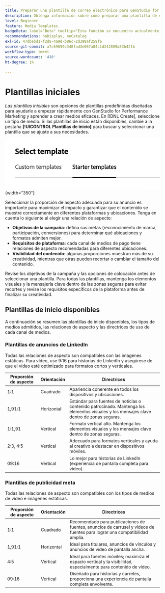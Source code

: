 ```yaml
---
title: Preparar una plantilla de correo electrónico para GenStudio for Performance Marketing
description: Obtenga información sobre cómo preparar una plantilla de correo electrónico para utilizarla en Adobe GenStudio for Performance Marketing.
level: Beginner
feature: Media Templates
badgeBeta: label="Beta" tooltip="Esta función se encuentra actualmente en Beta, por lo que algunas funciones pueden estar limitadas o sujetas a cambios."
recommendations: noDisplay, noCatalog
exl-id: 47dbebd1-f2d8-4a9d-b86c-2d398af259f6
source-git-commit: a7c69659c348fad3e067a84c1d242809a83b42fb
workflow-type: tm+mt
source-wordcount: '410'
ht-degree: 1%

---
```


# Plantillas iniciales

_Las plantillas iniciales_ son opciones de plantillas predefinidas diseñadas para ayudarle a empezar rápidamente con GenStudio for Performance Marketing y aprender a crear medios eficaces. En [!DNL Create], seleccione un tipo de medio. Si las plantillas de inicio están disponibles, cambie a la pestaña **[!UICONTROL Plantillas de inicio]** para buscar y seleccionar una plantilla que se ajuste a sus necesidades.

![Ficha Plantillas de inicio](/help/assets/starter-templates.png "Seleccionar fichas de plantilla"){width="350"}

Seleccionar la proporción de aspecto adecuada para su anuncio es importante para maximizar el impacto y garantizar que el contenido se muestre correctamente en diferentes plataformas y ubicaciones. Tenga en cuenta lo siguiente al elegir una relación de aspecto:

- **Objetivos de la campaña**: defina sus metas (reconocimiento de marca, participación, conversiones) para determinar qué ubicaciones y formatos admiten mejor.
- **Requisitos de plataforma**: cada canal de medios de pago tiene relaciones de aspecto recomendadas para diferentes ubicaciones.
- **Visibilidad del contenido**: algunas proporciones muestran más de su creatividad, mientras que otras pueden recortar o cambiar el tamaño del contenido.

Revise los objetivos de la campaña y las opciones de colocación antes de seleccionar una plantilla. Para todas las plantillas, mantenga los elementos visuales y la mensajería clave dentro de las zonas seguras para evitar recortes y revise los requisitos específicos de la plataforma antes de finalizar su creatividad.

## Plantillas de inicio disponibles

A continuación se resumen las plantillas de inicio disponibles, los tipos de medios admitidos, las relaciones de aspecto y las directrices de uso de cada canal de medios.

### Plantillas de anuncios de LinkedIn

Todas las relaciones de aspecto son compatibles con las imágenes estáticas. Para vídeo, use 9:16 para historias de LinkedIn y asegúrese de que el vídeo esté optimizado para formatos cortos y verticales.

| Proporción de aspecto | Orientación | Directrices |
|--------------|--------------|------------------------------------------------------------------------------------------------|
| 1:1 | Cuadrado | Apariencia coherente en todos los dispositivos y ubicaciones. |
| 1,91:1 | Horizontal | Estándar para fuentes de noticias o contenido patrocinado. Mantenga los elementos visuales y los mensajes clave dentro de zonas seguras. |
| 1:1,91 | Vertical | Formato vertical alto. Mantenga los elementos visuales y los mensajes clave dentro de zonas seguras. |
| 2:3, 4:5 | Vertical | Adecuado para formatos verticales y ayuda al creativo a destacar en dispositivos móviles. |
| 09:16 | Vertical | Lo mejor para historias de LinkedIn (experiencia de pantalla completa para vídeo). |

### Plantillas de publicidad meta

Todas las relaciones de aspecto son compatibles con los tipos de medios de vídeo e imágenes estáticas.

| Proporción de aspecto | Orientación | Directrices |
|--------------|--------------|------------------------------------------------------------------------------------------------|
| 1:1 | Cuadrado | Recomendado para publicaciones de fuentes, anuncios de carrusel y vídeos de fuentes para lograr una compatibilidad amplia. |
| 1,91:1 | Horizontal | Ideal para titulares, anuncios de vínculos y anuncios de vídeo de pantalla ancha. |
| 4:5 | Vertical | Ideal para fuentes móviles; maximiza el espacio vertical y la visibilidad, especialmente para contenido de vídeo. |
| 09:16 | Vertical | Diseñado para historias y carretes, proporciona una experiencia de pantalla completa envolvente. |
